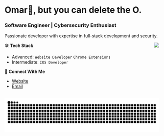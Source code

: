 # Omar👋, but you can delete the O.
### Software Engineer | Cybersecurity Enthusiast

Passionate developer with expertise in full-stack development and security.

<img align="right" style="margin-left: 50px;" height="150" src="https://media.tenor.com/GVbLnw73qD8AAAAi/dancing-duck-karlo.gif" />

🛠️ **Tech Stack**
- Advanced: `Website Developer` `Chrome Extensions`
- Intermediate: `IOS Developer`

🤝 **Connect With Me**
- [Website](https://marsec.cc)
- [Email](mailto:omar.alhami@outlook.com)
  
<br clear="both">

<img src="https://raw.githubusercontent.com/only-mar/only-mar/output/snake.svg" alt="Snake animation" />

###
